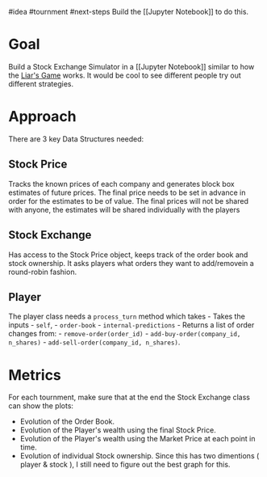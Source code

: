 #idea #tournment
#next-steps Build the [[Jupyter Notebook]] to do this.

# Goal
Build a Stock Exchange Simulator in a [[Jupyter Notebook]] similar to how the [Liar's Game](https://colab.research.google.com/github/migueltorrescosta/tutor/blob/master/Tournments/LiarsGame.ipynb) works. It would be cool to see different people try out different strategies.

# Approach
There are 3 key Data Structures needed:

## Stock Price
Tracks the known prices of each company and generates block box estimates of future prices. The final price needs to be set in advance in order for the estimates to be of value. The final prices will not be shared with anyone, the estimates will be shared individually with the players

## Stock Exchange
Has access to the Stock Price object, keeps track of the order book and stock ownership. It asks players what orders they want to add/removein a round-robin fashion.

## Player
The player class needs a `process_turn` method which takes
	- Takes the inputs
		- `self`, 
		- `order-book`
		- `internal-predictions`
	- Returns a list of order changes from:
		- `remove-order(order_id)`
		- `add-buy-order(company_id, n_shares)`
		- `add-sell-order(company_id, n_shares)`.

# Metrics
For each tournment, make sure that at the end the Stock Exchange class can show the plots:
- Evolution of the Order Book.
- Evolution of the Player's wealth using the final Stock Price.
- Evolution of the Player's wealth using the Market Price at each point in time.
- Evolution of individual Stock ownership. Since this has two dimentions ( player & stock ), I still need to figure out the best graph for this.